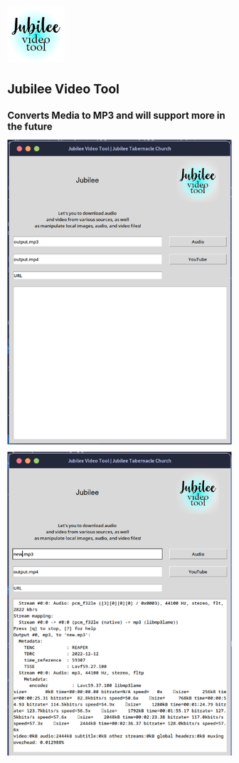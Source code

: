![Jubilee Video Tool](https://raw.githubusercontent.com/Jmac217/Jubilee/master/image.png "Jubilee Video Tool")
# Jubilee Video Tool
## Converts Media to MP3 and will support more in the future
![Jubilee Video Tool](https://raw.githubusercontent.com/Jmac217/Jubilee/master/Resources/jubilee.png "Jubilee Video Tool")  

![Jubilee Video Tool Log](https://raw.githubusercontent.com/Jmac217/Jubilee/master/Resources/jubilee-log.png "Jubilee Video Tool Log")